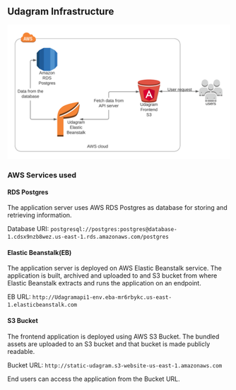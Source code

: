 ## Udagram Infrastructure

![Architecture](architecture.png)

### AWS Services used
#### RDS Postgres
The application server uses AWS RDS Postgres as database for storing and retrieving information.

Database URI: `postgresql://postgres:postgres@database-1.cdsx9nzb8wez.us-east-1.rds.amazonaws.com/postgres`

#### Elastic Beanstalk(EB)
The application server is deployed on AWS Elastic Beanstalk service. The application is built, archived and uploaded
to and S3 bucket from where Elastic Beanstalk extracts and runs the application on an endpoint.

EB URL: `http://Udagramapi1-env.eba-mr6rbykc.us-east-1.elasticbeanstalk.com`

#### S3 Bucket
The frontend application is deployed using AWS S3 Bucket. The bundled assets are uploaded to an S3 bucket and that
bucket is made publicly readable.

Bucket URL: `http://static-udagram.s3-website-us-east-1.amazonaws.com`

End users can access the application from the Bucket URL.
